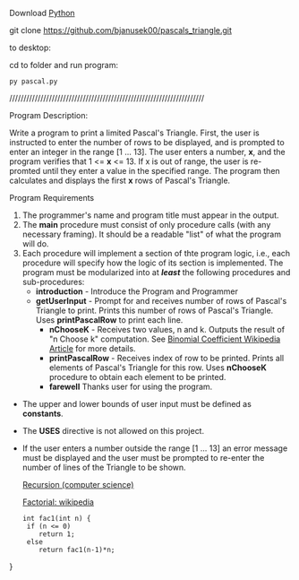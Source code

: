 Download [Python](https://www.python.org/)

git clone https://github.com/bjanusek00/pascals_triangle.git

to desktop:

cd to folder and run program: 

```
py pascal.py
```
/////////////////////////////////////////////////////////////////////

Program Description:

Write a program to print a limited Pascal's Triangle. First, the user is instructed to enter the number of
rows to be displayed, and is prompted to enter an integer in the range [1 ... 13]. The user enters a
number, **x**, and the program verifies that 1 <= **x** <= 13. If x is out of range, the user is re-promted until
they enter a value in the specified range. The program then calculates and displays the first **x** rows of
Pascal's Triangle.

Program Requirements
1. The programmer's name and program title must appear in the output.
2. The **main** procedure must consist of only procedure calls (with any necessary framing). It should be
    a readable "list" of what the program will do.
3. Each procedure will implement a section of thte program logic, i.e., each procedure will specify how
   the logic of its section is implemented. The program must be modularized into at ***least*** the following
    procedures and sub-procedures:
    - **introduction** - Introduce the Program and Programmer
    - **getUserInput** - Prompt for and receives number of rows of Pascal's Triangle to print. Prints this number of
        rows of Pascal's Triangle. Uses **printPascalRow** to print each line.
        - **nChooseK** - Receives two values, n and k. Outputs the result of "n Choose k" computation.
             See [Binomial Coefficient Wikipedia Article](https://en.wikipedia.org/wiki/Binomial_coefficient) for more details.
        - **printPascalRow** - Receives index of row to be printed. Prints all elements of Pascal's Triangle
            for this row. Uses **nChooseK** procedure to obtain each element to be printed.
        - **farewell** Thanks user for using the program.
- The upper and lower bounds of user input must be defined as **constants**.
- The **USES** directive is not allowed on this project.
- If the user enters a number outside the range [1 ... 13] an error message must be displayed and the
  user must be prompted to re-enter the number of lines of the Triangle to be shown.

  [Recursion (computer science)](https://en.wikipedia.org/wiki/Recursion_(computer_science))

  [Factorial: wikipedia](https://en.wikipedia.org/wiki/Factorial)

  ```
  int fac1(int n) {
   if (n <= 0)
      return 1;
   else
      return fac1(n-1)*n;
}
```
  
